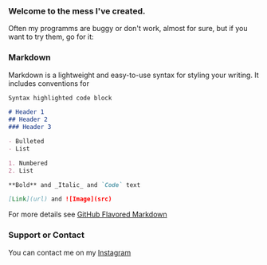### Welcome to the mess I've created.

Often my programms are buggy or don't work, almost for sure, but if you want to try them, go for it:

### Markdown

Markdown is a lightweight and easy-to-use syntax for styling your writing. It includes conventions for

```markdown
Syntax highlighted code block

# Header 1
## Header 2
### Header 3

- Bulleted
- List

1. Numbered
2. List

**Bold** and _Italic_ and `Code` text

[Link](url) and ![Image](src)
```

For more details see [GitHub Flavored Markdown](https://guides.github.com/features/mastering-markdown/)

### Support or Contact

You can contact me on my [Instagram](https://www.instagram.com/mattia.2i/)
